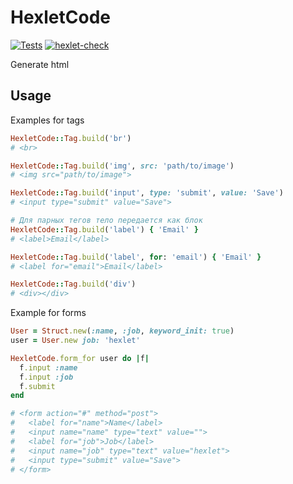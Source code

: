 # HexletCode

[![Tests](https://github.com/Peredery/rails-project-lvl1/actions/workflows/tests.yml/badge.svg)](https://github.com/Peredery/rails-project-lvl1/actions/workflows/tests.yml)
[![hexlet-check](https://github.com/Peredery/rails-project-lvl1/actions/workflows/hexlet-check.yml/badge.svg)](https://github.com/Peredery/rails-project-lvl1/actions/workflows/hexlet-check.yml)


Generate html


## Usage

Examples for tags
```ruby
HexletCode::Tag.build('br')
# <br>

HexletCode::Tag.build('img', src: 'path/to/image')
# <img src="path/to/image">

HexletCode::Tag.build('input', type: 'submit', value: 'Save')
# <input type="submit" value="Save">

# Для парных тегов тело передается как блок
HexletCode::Tag.build('label') { 'Email' }
# <label>Email</label>

HexletCode::Tag.build('label', for: 'email') { 'Email' }
# <label for="email">Email</label>

HexletCode::Tag.build('div')
# <div></div>
```

Example for forms
```ruby
User = Struct.new(:name, :job, keyword_init: true)
user = User.new job: 'hexlet'

HexletCode.form_for user do |f|
  f.input :name
  f.input :job
  f.submit
end

# <form action="#" method="post">
#   <label for="name">Name</label>
#   <input name="name" type="text" value="">
#   <label for="job">Job</label>
#   <input name="job" type="text" value="hexlet">
#   <input type="submit" value="Save">
# </form>
```
